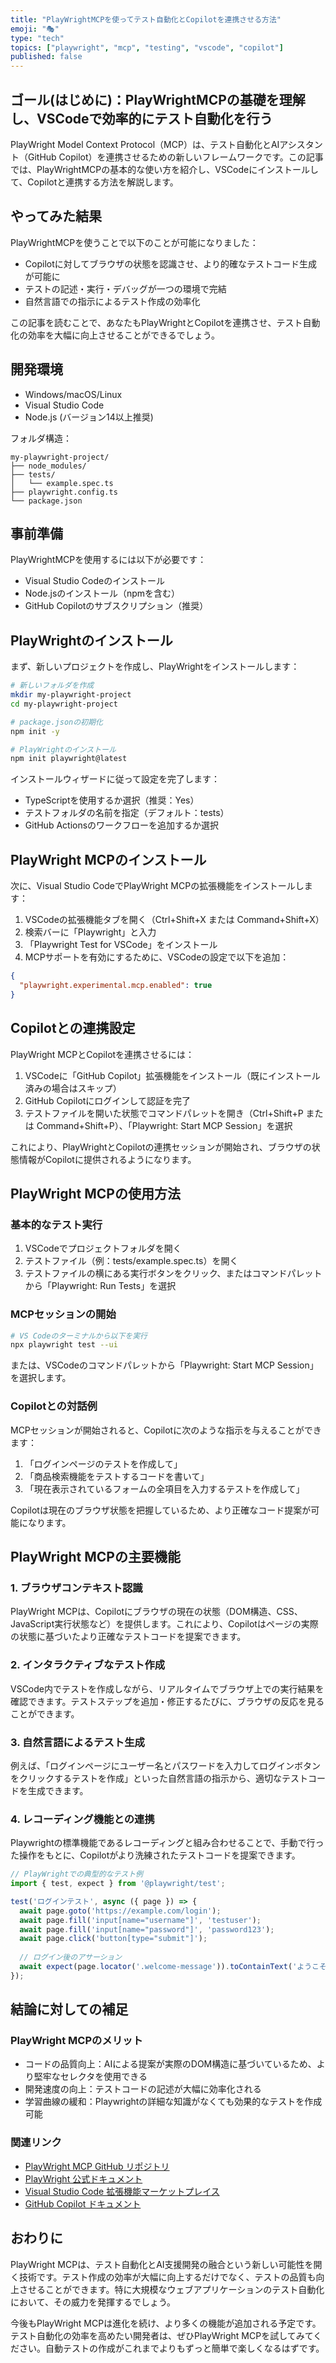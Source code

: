 ```yaml
---
title: "PlayWrightMCPを使ってテスト自動化とCopilotを連携させる方法"
emoji: "🎭"
type: "tech"
topics: ["playwright", "mcp", "testing", "vscode", "copilot"]
published: false
---
```


## ゴール(はじめに)：PlayWrightMCPの基礎を理解し、VSCodeで効率的にテスト自動化を行う

PlayWright Model Context Protocol（MCP）は、テスト自動化とAIアシスタント（GitHub Copilot）を連携させるための新しいフレームワークです。この記事では、PlayWrightMCPの基本的な使い方を紹介し、VSCodeにインストールして、Copilotと連携する方法を解説します。

## やってみた結果

PlayWrightMCPを使うことで以下のことが可能になりました：
- Copilotに対してブラウザの状態を認識させ、より的確なテストコード生成が可能に
- テストの記述・実行・デバッグが一つの環境で完結
- 自然言語での指示によるテスト作成の効率化

この記事を読むことで、あなたもPlayWrightとCopilotを連携させ、テスト自動化の効率を大幅に向上させることができるでしょう。

## 開発環境
- Windows/macOS/Linux
- Visual Studio Code
- Node.js (バージョン14以上推奨)

フォルダ構造：
```
my-playwright-project/
├── node_modules/
├── tests/
│   └── example.spec.ts
├── playwright.config.ts
└── package.json
```

## 事前準備

PlayWrightMCPを使用するには以下が必要です：
- Visual Studio Codeのインストール
- Node.jsのインストール（npmを含む）
- GitHub Copilotのサブスクリプション（推奨）

## PlayWrightのインストール

まず、新しいプロジェクトを作成し、PlayWrightをインストールします：

```bash
# 新しいフォルダを作成
mkdir my-playwright-project
cd my-playwright-project

# package.jsonの初期化
npm init -y

# PlayWrightのインストール
npm init playwright@latest
```

インストールウィザードに従って設定を完了します：
- TypeScriptを使用するか選択（推奨：Yes）
- テストフォルダの名前を指定（デフォルト：tests）
- GitHub Actionsのワークフローを追加するか選択

## PlayWright MCPのインストール

次に、Visual Studio CodeでPlayWright MCPの拡張機能をインストールします：

1. VSCodeの拡張機能タブを開く（Ctrl+Shift+X または Command+Shift+X）
2. 検索バーに「Playwright」と入力
3. 「Playwright Test for VSCode」をインストール
4. MCPサポートを有効にするために、VSCodeの設定で以下を追加：

```json
{
  "playwright.experimental.mcp.enabled": true
}
```

## Copilotとの連携設定

PlayWright MCPとCopilotを連携させるには：

1. VSCodeに「GitHub Copilot」拡張機能をインストール（既にインストール済みの場合はスキップ）
2. GitHub Copilotにログインして認証を完了
3. テストファイルを開いた状態でコマンドパレットを開き（Ctrl+Shift+P または Command+Shift+P）、「Playwright: Start MCP Session」を選択

これにより、PlayWrightとCopilotの連携セッションが開始され、ブラウザの状態情報がCopilotに提供されるようになります。

## PlayWright MCPの使用方法

### 基本的なテスト実行

1. VSCodeでプロジェクトフォルダを開く
2. テストファイル（例：tests/example.spec.ts）を開く
3. テストファイルの横にある実行ボタンをクリック、またはコマンドパレットから「Playwright: Run Tests」を選択

### MCPセッションの開始

```bash
# VS Codeのターミナルから以下を実行
npx playwright test --ui
```

または、VSCodeのコマンドパレットから「Playwright: Start MCP Session」を選択します。

### Copilotとの対話例

MCPセッションが開始されると、Copilotに次のような指示を与えることができます：

1. 「ログインページのテストを作成して」
2. 「商品検索機能をテストするコードを書いて」
3. 「現在表示されているフォームの全項目を入力するテストを作成して」

Copilotは現在のブラウザ状態を把握しているため、より正確なコード提案が可能になります。

## PlayWright MCPの主要機能

### 1. ブラウザコンテキスト認識

PlayWright MCPは、Copilotにブラウザの現在の状態（DOM構造、CSS、JavaScript実行状態など）を提供します。これにより、Copilotはページの実際の状態に基づいたより正確なテストコードを提案できます。

### 2. インタラクティブなテスト作成

VSCode内でテストを作成しながら、リアルタイムでブラウザ上での実行結果を確認できます。テストステップを追加・修正するたびに、ブラウザの反応を見ることができます。

### 3. 自然言語によるテスト生成

例えば、「ログインページにユーザー名とパスワードを入力してログインボタンをクリックするテストを作成」といった自然言語の指示から、適切なテストコードを生成できます。

### 4. レコーディング機能との連携

Playwrightの標準機能であるレコーディングと組み合わせることで、手動で行った操作をもとに、Copilotがより洗練されたテストコードを提案できます。

```typescript
// PlayWrightでの典型的なテスト例
import { test, expect } from '@playwright/test';

test('ログインテスト', async ({ page }) => {
  await page.goto('https://example.com/login');
  await page.fill('input[name="username"]', 'testuser');
  await page.fill('input[name="password"]', 'password123');
  await page.click('button[type="submit"]');
  
  // ログイン後のアサーション
  await expect(page.locator('.welcome-message')).toContainText('ようこそ');
});
```

## 結論に対しての補足

### PlayWright MCPのメリット

- コードの品質向上：AIによる提案が実際のDOM構造に基づいているため、より堅牢なセレクタを使用できる
- 開発速度の向上：テストコードの記述が大幅に効率化される
- 学習曲線の緩和：Playwrightの詳細な知識がなくても効果的なテストを作成可能

### 関連リンク
- [PlayWright MCP GitHub リポジトリ](https://github.com/microsoft/playwright-mcp)
- [PlayWright 公式ドキュメント](https://playwright.dev/)
- [Visual Studio Code 拡張機能マーケットプレイス](https://marketplace.visualstudio.com/items?itemName=ms-playwright.playwright)
- [GitHub Copilot ドキュメント](https://docs.github.com/ja/copilot)

## おわりに

PlayWright MCPは、テスト自動化とAI支援開発の融合という新しい可能性を開く技術です。テスト作成の効率が大幅に向上するだけでなく、テストの品質も向上させることができます。特に大規模なウェブアプリケーションのテスト自動化において、その威力を発揮するでしょう。

今後もPlayWright MCPは進化を続け、より多くの機能が追加される予定です。テスト自動化の効率を高めたい開発者は、ぜひPlayWright MCPを試してみてください。自動テストの作成がこれまでよりもずっと簡単で楽しくなるはずです。
